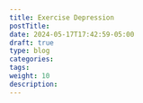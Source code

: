 ```yaml
---
title: Exercise Depression
postTitle:
date: 2024-05-17T17:42:59-05:00
draft: true
type: blog
categories:
tags:
weight: 10
description: 
---
```

